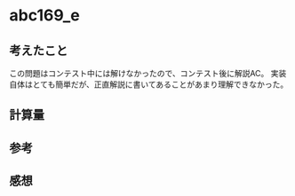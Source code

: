 # abc169_e

## 考えたこと

この問題はコンテスト中には解けなかったので、コンテスト後に解説AC。
実装自体はとても簡単だが、正直解説に書いてあることがあまり理解できなかった。

## 計算量

## 参考

## 感想
